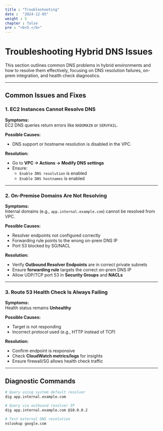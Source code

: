 ```yaml
---
title : "Troubleshooting"
date :  "2024-12-05"
weight : 5
chapter : false
pre : "<b>5.</b>"
---
```


# Troubleshooting Hybrid DNS Issues

This section outlines common DNS problems in hybrid environments and how to resolve them effectively, focusing on DNS resolution failures, on-prem integration, and health check diagnostics.

---

## Common Issues and Fixes

### 1. EC2 Instances Cannot Resolve DNS

**Symptoms:**  
EC2 DNS queries return errors like `NXDOMAIN` or `SERVFAIL`.

**Possible Causes:**
- DNS support or hostname resolution is disabled in the VPC.

**Resolution:**
- Go to **VPC → Actions → Modify DNS settings**
- Ensure:
  - `Enable DNS resolution` is enabled
  - `Enable DNS hostnames` is enabled

---

### 2. On-Premise Domains Are Not Resolving

**Symptoms:**  
Internal domains (e.g., `app.internal.example.com`) cannot be resolved from VPC.

**Possible Causes:**
- Resolver endpoints not configured correctly
- Forwarding rule points to the wrong on-prem DNS IP
- Port 53 blocked by SG/NACL

**Resolution:**
- Verify **Outbound Resolver Endpoints** are in correct private subnets
- Ensure **forwarding rule** targets the correct on-prem DNS IP
- Allow UDP/TCP port 53 in **Security Groups** and **NACLs**

---

### 3. Route 53 Health Check Is Always Failing

**Symptoms:**  
Health status remains **Unhealthy**

**Possible Causes:**
- Target is not responding
- Incorrect protocol used (e.g., HTTP instead of TCP)

**Resolution:**
- Confirm endpoint is responsive
- Check **CloudWatch metrics/logs** for insights
- Ensure firewall/SG allows health check traffic

---

## Diagnostic Commands

```bash
# Query using system default resolver
dig app.internal.example.com

# Query via outbound resolver IP
dig app.internal.example.com @10.0.0.2

# Test external DNS resolution
nslookup google.com
